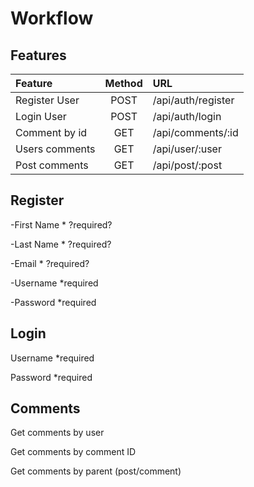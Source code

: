 # Workflow

## Features

| Feature        | Method | URL                |
| :------------- | :----: | :----------------- |
| Register User  |  POST  | /api/auth/register |
| Login User     |  POST  | /api/auth/login    |
| Comment by id  |  GET   | /api/comments/:id  |
| Users comments |  GET   | /api/user/:user    |
| Post comments  |  GET   | /api/post/:post    |

## Register

-First Name \* ?required?

-Last Name \* ?required?

-Email \* ?required?

-Username \*required

-Password \*required

## Login

Username \*required

Password \*required

## Comments

Get comments by user

Get comments by comment ID

Get comments by parent (post/comment)
